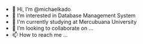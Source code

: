 - 👋 Hi, I’m @michaelkado
- 👀 I’m interested in Database Management System
- 🌱 I'm currently studying at Mercubuana University 
- 💞️ I’m looking to collaborate on ...
- 📫 How to reach me ...

<!---
michaelkado/michaelkado is a ✨ special ✨ repository because its `README.md` (this file) appears on your GitHub profile.
You can click the Preview link to take a look at your changes.
--->
